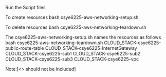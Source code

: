 Run the Script files 

To create resources
bash csye6225-aws-networking-setup.sh

To delete resources
bash csye6225-aws-networking-teardown.sh <Route Table Name> <Internet gateway name> <subnet1 name> <subnet2 name> <subnet3 name> <vpc name>

The csye6225-aws-networking-setup.sh names the resources as follows
bash csye6225-aws-networking-teardown.sh CLOUD_STACK-csye6225-public-route-table CLOUD_STACK-csye6225-InternetGateway CLOUD_STACK-csye6225-sub1 CLOUD_STACK-csye6225-sub2 CLOUD_STACK-csye6225-sub3 CLOUD_STACK-csye6225-vpc

Note:[<> should not be included]
